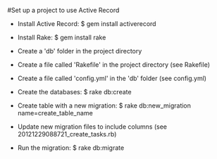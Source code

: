 #Set up a project to use Active Record

* Install Active Record: $ gem install activerecord

* Install Rake: $ gem install rake

* Create a 'db' folder in the project directory

* Create a file called 'Rakefile' in the project directory (see Rakefile)

* Create a file called 'config.yml' in the 'db' folder (see config.yml)

* Create the databases: $ rake db:create

* Create table with a new migration: $ rake db:new_migration name=create_table_name

* Update new migration files to include columns (see 20121229088721_create_tasks.rb)

* Run the migration: $ rake db:migrate
